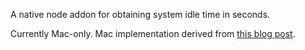 A native node addon for obtaining system idle time in seconds.

Currently Mac-only.  Mac implementation derived from [this blog
post](http://www.danandcheryl.com/2010/06/how-to-check-the-system-idle-time-using-cocoa).
